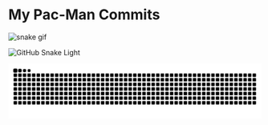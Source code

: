 # My Pac-Man Commits
  
![snake gif](https://github.com/S-DAw/S-DAw/blob/main/dist/snake.svg) 


![GitHub Snake Light](https://raw.githubusercontent.com/S-DAw/S-DAw/output/github-contribution-grid-snake.svg#gh-light-mode-only)


![GitHub Snake Dark](https://raw.githubusercontent.com/S-DAw/S-DAw/output/github-contribution-grid-snake-dark.svg#gh-dark-mode-only)
